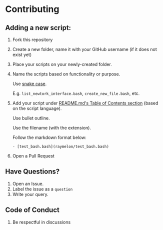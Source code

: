 # Contributing

## Adding a new script:

1. Fork this repository
2. Create a new folder, name it with your GitHub username (if it does not exist yet)
3. Place your scripts on your newly-created folder.
4. Name the scripts based on functionality or purpose.

   Use [snake case](https://en.wikipedia.org/wiki/Snake_case).

   E.g. `list_newtork_interface.bash`, `create_new_file.bash`, etc.

5. Add your script under [README.md's Table of Contents section](#table-of-contents) (based on the script language).

   Use bullet outline.

   Use the filename (with the extension).

   Follow the markdown format below:

   ```
   - [test_bash.bash](raymelon/test_bash.bash)
   ```

6. Open a Pull Request

## Have Questions?

1. Open an Issue.
2. Label the issue as a `question`
3. Write your query.

## Code of Conduct

1. Be respectful in discussions
